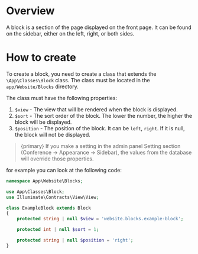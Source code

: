 # Overview

A block is a section of the page displayed on the front page. It can be found on the sidebar, either on the left, right, or both sides.

# How to create

To create a block, you need to create a class that extends the `\App\Classes\Block` class. The class must be located in the `app/Website/Blocks` directory.

The class must have the following properties:

1. `$view` - The view that will be rendered when the block is displayed. 
2. `$sort` - The sort order of the block. The lower the number, the higher the block will be displayed.
3. `$position` - The position of the block. It can be `left`, `right`. If it is null, the block will not be displayed.


> {primary} If you make a setting in the admin panel Setting section (Conference -> Appearance -> Sidebar), the values from the database will override those properties.


for example you can look at the following code:

```php
namespace App\Website\Blocks;

use App\Classes\Block;
use Illuminate\Contracts\View\View;

class ExampleBlock extends Block
{
    protected string | null $view = 'website.blocks.example-block';

    protected int | null $sort = 1;

    protected string | null $position = 'right';
}
```